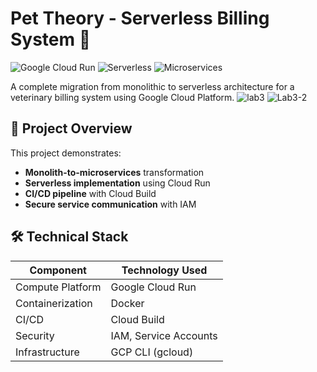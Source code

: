 # Pet Theory - Serverless Billing System 🐾

![Google Cloud Run](https://img.shields.io/badge/Google_Cloud-Run-blue?logo=google-cloud)
![Serverless](https://img.shields.io/badge/Architecture-Serverless-orange)
![Microservices](https://img.shields.io/badge/Pattern-Microservices-green)

A complete migration from monolithic to serverless architecture for a veterinary billing system using Google Cloud Platform.
![lab3](https://github.com/user-attachments/assets/45f4414a-1bf9-4ac3-8b2a-44dd52b1898a)
![Lab3-2](https://github.com/user-attachments/assets/f756541c-881f-440f-ab72-a2fbfe4aff09)


## 📌 Project Overview

This project demonstrates:
- **Monolith-to-microservices** transformation
- **Serverless implementation** using Cloud Run
- **CI/CD pipeline** with Cloud Build
- **Secure service communication** with IAM

## 🛠️ Technical Stack

| Component          | Technology Used              |
|--------------------|------------------------------|
| Compute Platform   | Google Cloud Run             |
| Containerization  | Docker                       |
| CI/CD             | Cloud Build                  |
| Security          | IAM, Service Accounts        |
| Infrastructure    | GCP CLI (gcloud)             |


